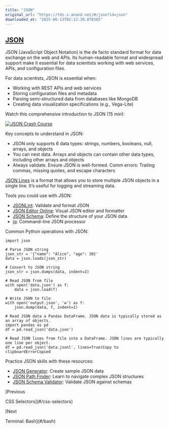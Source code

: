 ```yaml
---
title: "JSON"
original_url: "https://tds.s-anand.net/#/json?id=json"
downloaded_at: "2025-06-13T02:12:30.078365"
---
```


[JSON](#/json?id=json)
----------------------

JSON (JavaScript Object Notation) is the de facto standard format for data exchange on the web and APIs. Its human-readable format and widespread support make it essential for data scientists working with web services, APIs, and configuration files.

For data scientists, JSON is essential when:

* Working with REST APIs and web services
* Storing configuration files and metadata
* Parsing semi-structured data from databases like MongoDB
* Creating data visualization specifications (e.g., Vega-Lite)

Watch this comprehensive introduction to JSON (15 min):

[![JSON Crash Course](https://i.ytimg.com/vi_webp/GpOO5iKzOmY/sddefault.webp)](https://youtu.be/GpOO5iKzOmY)

Key concepts to understand in JSON:

* JSON only supports 6 data types: strings, numbers, booleans, null, arrays, and objects
* You can nest data. Arrays and objects can contain other data types, including other arrays and objects
* Always validate. Ensure JSON is well-formed. Comm errors: Trailing commas, missing quotes, and escape characters

[JSON Lines](https://jsonlines.org/) is a format that allows you to store multiple JSON objects in a single line.
It’s useful for logging and streaming data.

Tools you could use with JSON:

* [JSONLint](https://jsonlint.com/): Validate and format JSON
* [JSON Editor Online](https://jsoneditoronline.org/): Visual JSON editor and formatter
* [JSON Schema](https://json-schema.org/): Define the structure of your JSON data
* [jq](https://stedolan.github.io/jq/): Command-line JSON processor

Common Python operations with JSON:

```
import json

# Parse JSON string
json_str = '{"name": "Alice", "age": 30}'
data = json.loads(json_str)

# Convert to JSON string
json_str = json.dumps(data, indent=2)

# Read JSON from file
with open('data.json') as f:
    data = json.load(f)

# Write JSON to file
with open('output.json', 'w') as f:
    json.dump(data, f, indent=2)

# Read JSON data a Pandas DataFrame. JSON data is typically stored as an array of objects.
import pandas as pd
df = pd.read_json('data.json')

# Read JSON lines from file into a DataFrame. JSON lines are typically one line per object.
df = pd.read_json('data.jsonl', lines=True)Copy to clipboardErrorCopied
```

Practice JSON skills with these resources:

* [JSON Generator](https://json-generator.com/): Create sample JSON data
* [JSON Path Finder](https://jsonpathfinder.com/): Learn to navigate complex JSON structures
* [JSON Schema Validator](https://www.jsonschemavalidator.net/): Validate JSON against schemas

[Previous

CSS Selectors](#/css-selectors)

[Next

Terminal: Bash](#/bash)